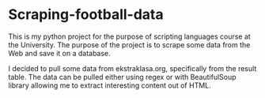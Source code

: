 # Scraping-football-data

This is my python project for the purpose of scripting languages course at the University. The purpose of the project is to scrape some data from the Web and save it on a database. 

I decided to pull some data from ekstraklasa.org, specifically from the result table. The data can be pulled either using regex or with BeautifulSoup library allowing me to extract interesting content out of HTML. 

